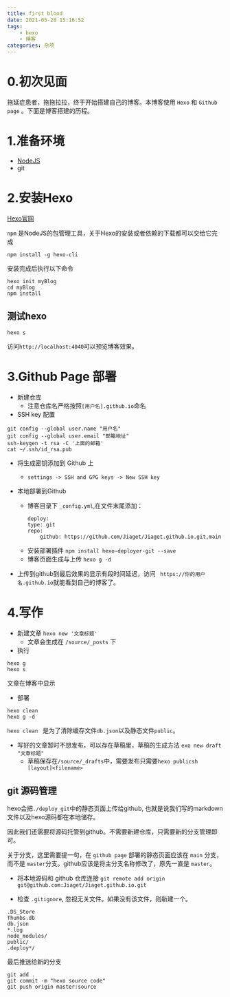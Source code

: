 ```yaml
---
title: first blood
date: 2021-05-28 15:16:52
tags: 
    - hexo
    - 博客
categories: 杂项
---
```

# 0.初次见面

拖延症患者，拖拖拉拉，终于开始搭建自己的博客。本博客使用 `Hexo` 和 `Github page` 。下面是博客搭建的历程。

# 1.准备环境
- [NodeJS](https://nodejs.org/en/) 
- git

# 2.安装Hexo

[Hexo官网](https://hexo.io/zh-cn/)

`npm` 是NodeJS的包管理工具，关于Hexo的安装或者依赖的下载都可以交给它完成

`npm install -g hexo-cli`

安装完成后执行以下命令
```
hexo init myBlog
cd myBlog
npm install
```

## 测试hexo

```
hexo s
```

访问`http://localhost:4040`可以预览博客效果。

# 3.Github Page 部署

- 新建仓库
    - 注意仓库名严格按照`[用户名].github.io`命名
- SSH key 配置
```
git config --global user.name "用户名"
git config --global user.email "邮箱地址"
ssh-keygen -t rsa -C '上面的邮箱'
cat ~/.ssh/id_rsa.pub
```
- 将生成密钥添加到 Github 上
    - `settings -> SSH and GPG keys -> New SSH key`

- 本地部署到Github
    - 博客目录下 `_config.yml`,在文件末尾添加：
        ```
        deploy:
        type: git
        repo:
            github: https://github.com/Jiaget/Jiaget.github.io.git,main
        ```
    - 安装部署插件 `npm install hexo-deployer-git --save`
    - 博客页面生成与上传 `hexo g -d`
- 上传到github到最后效果的显示有段时间延迟，访问 ` https://你的用户名.github.io`就能看到自己的博客了。

# 4.写作

- 新建文章 `hexo new '文章标题'`
    - 文章会生成在 `/source/_posts` 下
- 执行 
```
hexo g
hexo s
```
文章在博客中显示

- 部署
```
hexo clean
hexo g -d
```
`hexo clean ` 是为了清除缓存文件`db.json`以及静态文件`public`。

- 写好的文章暂时不想发布，可以存在草稿里，草稿的生成方法 `exo new draft "文章标题"`
    - 草稿保存在`/source/_drafts`中，需要发布只需要`hexo publicsh [layout]<filename>`

## git 源码管理

hexo会把`./deploy_git`中的静态页面上传给github, 也就是说我们写的markdown文件以及hexo源码都在本地储存。

因此我们还需要将源码托管到github。不需要新建仓库，只需要新的分支管理即可。

关于分支，这里需要提一句，在 `github page` 部署的静态页面应该在 `main` 分支，而不是 `master`分支。github应该是将主分支名称修改了，原先一直是 `master`。

- 将本地源码和 github 仓库连接 `git remote add origin git@github.com:Jiaget/Jiaget.github.io.git`

- 检查 `.gitignore`, 忽视无关文件。如果没有该文件，则新建一个。

```
.DS_Store
Thumbs.db
db.json
*.log
node_modules/
public/
.deploy*/
```

最后推送给新的分支

```
git add .
git commit -m "hexo source code"
git push origin master:source
```